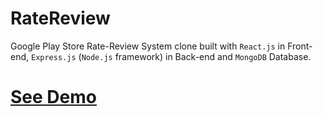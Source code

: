 # RateReview

Google Play Store Rate-Review System clone built with `React.js` in Front-end, `Express.js` (`Node.js` framework) in Back-end and `MongoDB` Database.

# [See Demo](https://rate-review.herokuapp.com/)
